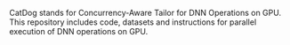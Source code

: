 CatDog stands for Concurrency-Aware Tailor for DNN Operations on GPU. This repository includes code, datasets and instructions for parallel execution of DNN operations on GPU.
